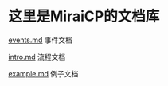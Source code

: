 # 这里是MiraiCP的文档库

[events.md](https://github.com/Nambers/MiraiCP/new/master/doc/events.md) 事件文档

[intro.md](https://github.com/Nambers/MiraiCP/new/master/doc/intro.md) 流程文档

[example.md](https://github.com/Nambers/MiraiCP/new/master/doc/example.md) 例子文档